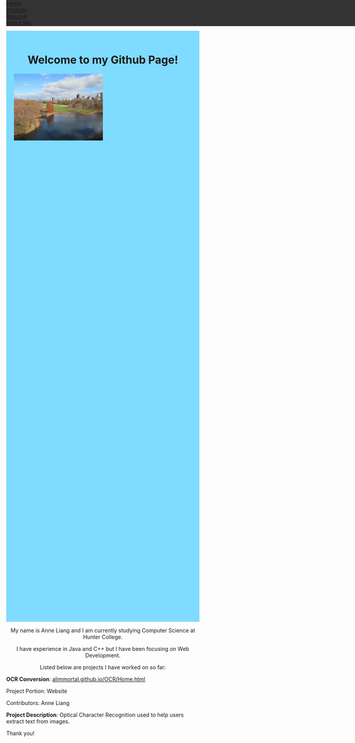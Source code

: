 <!DOCTYPE html>
<html>
<head>
<style>
body {margin:0;}

h1{
    font-size: 50px;
}
ul {
    list-style-type: none;
    margin: 0;
    padding: 0;
    overflow: hidden;
    background-color: #333;
    position: fixed;
    top: 0;
    width: 100%;
}

li {
    float: left;
}

li a {
    display: block;
    color: white;
    text-align: center;
    padding: 14px 16px;
    text-decoration: none;
}

li a:hover:not(.active) {
    background-color: green;
}

img {
    display: block;
    margin-left: auto;
    margin-right: auto;
}

</style>
</head>
<body>

<ul>
  <li><a href="#home">Home</a></li>
  <li><a href="#news">Projects</a></li>
  <li><a href="#contact">Resume</a></li>
  <li><a href="#about">About Me</a></li>
</ul>

<div style="padding:20px;margin-top:30px;background-color:#7FDBFF;height:1500px;">
<center><h1>Welcome to my Github Page!</h1></center>
<img src="CentralPark.JPG" style="width:50%;">
</div>

<center>
  <p>My name is Anne Liang and I am currently studying Computer Science at Hunter College.</p>
  <p>I have experience in Java and C++ but I have been focusing on Web Development.</p>
  <p>Listed below are projects I have worked on so far:</p>
</center>
<strong>OCR Conversion</strong>: <a href="https://alimmortal.github.io/OCR/Home.html">alimmortal.github.io/OCR/Home.html</a>
<p>Project Portion: Website</p>
<p>Contributors: Anne Liang</p>
<p><strong>Project Description</strong>: Optical Character Recognition used to help users extract text from images.</p>
<p>Thank you!</p>

</body>
</html>
